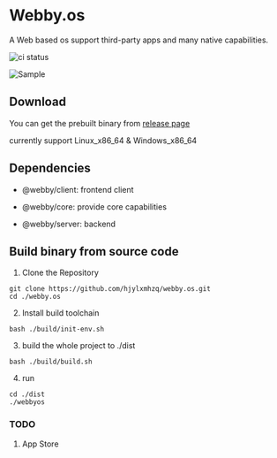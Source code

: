 # Webby.os

A Web based os support third-party apps and many native capabilities.

![ci status](https://github.com/hjylxmhzq/webby.os/actions/workflows/build.yml/badge.svg)

![Sample](https://raw.githubusercontent.com/hjylxmhzq/webby.os/main/docs/images/sample.png)

## Download

You can get the prebuilt binary from [release page](https://github.com/hjylxmhzq/webby.os/releases)

currently support Linux_x86_64 & Windows_x86_64

## Dependencies

- @webby/client: frontend client

- @webby/core: provide core capabilities

- @webby/server: backend



## Build binary from source code

1. Clone the Repository

```shell
git clone https://github.com/hjylxmhzq/webby.os.git
cd ./webby.os
```

2. Install build toolchain

```shell
bash ./build/init-env.sh
```

3. build the whole project to ./dist

```shell
bash ./build/build.sh
```

4. run

```shell
cd ./dist
./webbyos
```

### TODO

1. App Store

